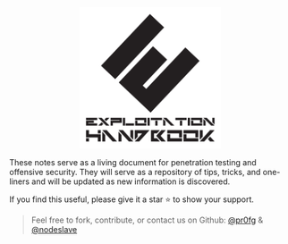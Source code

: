 <div align=center>
    <img width="50%" src="/_images/fulllogo.svg"/>
</div>

These notes serve as a living document for penetration testing and offensive security. They will serve as a repository of tips, tricks, and one-liners and will be updated as new information is discovered.

If you find this useful, please give it a star ⭐ to show your support.

> Feel free to fork, contribute, or contact us on Github: [@pr0fg](https://github.com/pr0fg) & [@nodeslave](ttps://github.com/nodeslave)
